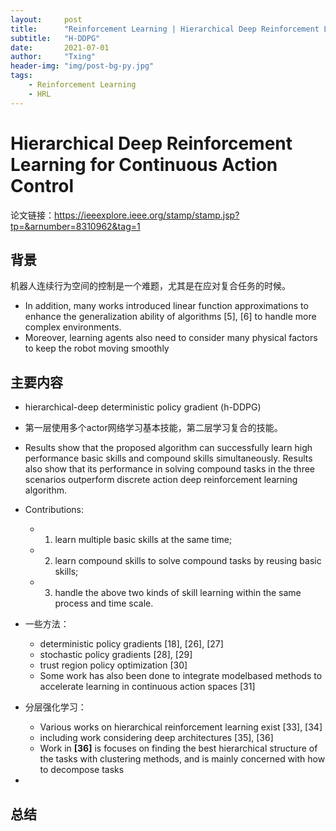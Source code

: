 ```yaml
---
layout:     post
title:      "Reinforcement Learning | Hierarchical Deep Reinforcement Learning for Continuous Action Control"
subtitle:   "H-DDPG"
date:       2021-07-01
author:     "Txing"
header-img: "img/post-bg-py.jpg"
tags:
    - Reinforcement Learning
	- HRL
---
```


# Hierarchical Deep Reinforcement Learning for Continuous Action Control

论文链接：https://ieeexplore.ieee.org/stamp/stamp.jsp?tp=&arnumber=8310962&tag=1

## 背景

机器人连续行为空间的控制是一个难题，尤其是在应对复合任务的时候。

-  In addition, many works introduced linear function approximations to enhance the generalization ability of algorithms [5], [6] to handle more complex environments.
- Moreover, learning agents also need to consider many physical factors to keep the robot moving smoothly



## 主要内容

- hierarchical-deep deterministic policy gradient (h-DDPG)

- 第一层使用多个actor网络学习基本技能，第二层学习复合的技能。
- Results show that the proposed algorithm can successfully learn high performance basic skills and compound skills simultaneously. Results also show that its performance in solving compound tasks in the three scenarios outperform discrete action deep reinforcement learning algorithm.

- Contributions:
  - 1) learn multiple basic skills at the same time; 
  - 2) learn compound skills to solve compound tasks by reusing basic skills; 
  - 3) handle the above two kinds of skill learning within the same process and time scale.
- 一些方法：
  - deterministic policy gradients [18], [26], [27] 
  - stochastic policy gradients [28], [29]
  -  trust region policy optimization [30]
  - Some work has also been done to integrate modelbased methods to accelerate learning in continuous action spaces [31]
- 分层强化学习：
  - Various works on hierarchical reinforcement learning exist [33], [34]
  -  including work considering deep architectures [35], [36]
  - Work in **[36]** is focuses on finding the best hierarchical structure of the tasks with clustering methods, and is mainly concerned with how to decompose tasks
- 


## 总结














